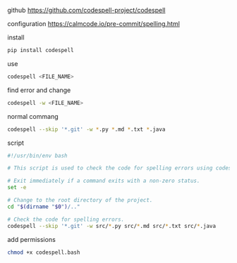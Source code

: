 
github
https://github.com/codespell-project/codespell

configuration
https://calmcode.io/pre-commit/spelling.html


install
```bash
pip install codespell
```

use
```bash
codespell <FILE_NAME>
```

find error and change
```bash
codespell -w <FILE_NAME>
```

normal commang
```bash
codespell --skip '*.git' -w *.py *.md *.txt *.java
```

script
```bash
#!/usr/bin/env bash

# This script is used to check the code for spelling errors using codespell.

# Exit immediately if a command exits with a non-zero status.
set -e

# Change to the root directory of the project.
cd "$(dirname "$0")/.."

# Check the code for spelling errors.
codespell --skip '*.git' -w src/*.py src/*.md src/*.txt src/*.java
```

add permissions
```bash
chmod +x codespell.bash
```
